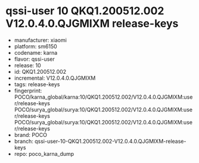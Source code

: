 # qssi-user 10 QKQ1.200512.002 V12.0.4.0.QJGMIXM release-keys
- manufacturer: xiaomi
- platform: sm6150
- codename: karna
- flavor: qssi-user
- release: 10
- id: QKQ1.200512.002
- incremental: V12.0.4.0.QJGMIXM
- tags: release-keys
- fingerprint: POCO/karna_global/karna:10/QKQ1.200512.002/V12.0.4.0.QJGMIXM:user/release-keys
POCO/surya_global/surya:10/QKQ1.200512.002/V12.0.4.0.QJGMIXM:user/release-keys
POCO/surya_global/surya:10/QKQ1.200512.002/V12.0.4.0.QJGMIXM:user/release-keys
- brand: POCO
- branch: qssi-user-10-QKQ1.200512.002-V12.0.4.0.QJGMIXM-release-keys
- repo: poco_karna_dump
